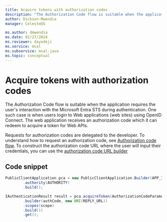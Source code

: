 ```yaml
---
title: Acquire tokens with authorization codes
description: "The Authorization Code flow is suitable when the application requires the user's interaction with the Microsoft Entra STS during authentication."
author: Dickson-Mwendia
manager: CelesteDG

ms.author: dmwendia
ms.date: 02/27/2024
ms.reviewer: dayodeji
ms.service: msal
ms.subservice: msal-java
ms.topic: conceptual
---
```


# Acquire tokens with authorization codes

The Authorization Code flow is suitable when the application requires the user's interaction with the Microsoft Entra STS during authentication. One such case is when users login to Web applications (web sites) using OpenID Connect. The web application receives an authorization code which it can redeem to acquire a token for Web APIs.

Requests for authorization codes are delegated to the developer. To understand how to request an authorization code, see [Authorization code flow](/entra/identity-platform/v2-oauth2-auth-code-flow). To construct the authorization code URL where the user will input their credentials, you can use the [authorization code URL builder](../advanced/authorization-code-url-builder.md)

## Code snippet

```java
PublicClientApplication pca = new PublicClientApplication.Builder(APP_ID)
        .authority(AUTHORITY)
        .build();

IAuthenticationResult result = pca.acquireToken(AuthorizationCodeParameters
        .builder(authCode, new URI(REPLY_URL))
        .scopes(scope)
        .build())
        .get();
```
